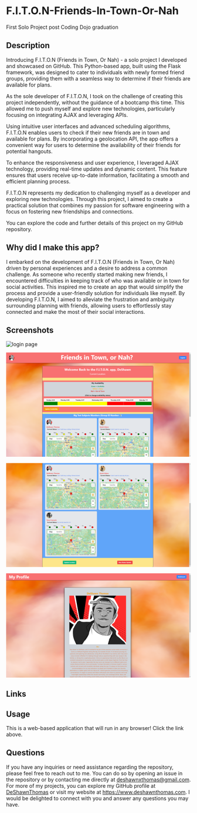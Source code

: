 # F.I.T.O.N-Friends-In-Town-Or-Nah
First Solo Project post Coding Dojo graduation

## Description 

Introducing F.I.T.O.N (Friends in Town, Or Nah) - a solo project I developed and showcased on GitHub. This Python-based app, built using the Flask framework, was designed to cater to individuals with newly formed friend groups, providing them with a seamless way to determine if their friends are available for plans.

As the sole developer of F.I.T.O.N, I took on the challenge of creating this project independently, without the guidance of a bootcamp this time. This allowed me to push myself and explore new technologies, particularly focusing on integrating AJAX and leveraging APIs.

Using intuitive user interfaces and advanced scheduling algorithms, F.I.T.O.N enables users to check if their new friends are in town and available for plans. By incorporating a geolocation API, the app offers a convenient way for users to determine the availability of their friends for potential hangouts.

To enhance the responsiveness and user experience, I leveraged AJAX technology, providing real-time updates and dynamic content. This feature ensures that users receive up-to-date information, facilitating a smooth and efficient planning process.

F.I.T.O.N represents my dedication to challenging myself as a developer and exploring new technologies. Through this project, I aimed to create a practical solution that combines my passion for software engineering with a focus on fostering new friendships and connections.

You can explore the code and further details of this project on my GitHub repository.

## Why did I make this app? 

I embarked on the development of F.I.T.O.N (Friends in Town, Or Nah) driven by personal experiences and a desire to address a common challenge. As someone who recently started making new friends, I encountered difficulties in keeping track of who was available or in town for social activities. This inspired me to create an app that would simplify the process and provide a user-friendly solution for individuals like myself. By developing F.I.T.O.N, I aimed to alleviate the frustration and ambiguity surrounding planning with friends, allowing users to effortlessly stay connected and make the most of their social interactions.

## Screenshots 
![login page](/flask_app/static/img/lfg-homescreen.PNG)

![dashboard](/flask_app/static/img/fiton-dash-1.png)

![dashboard cont.](/flask_app/static/img/fiton-dash-2.png)

![profile page](/flask_app/static/img/fiton-profile-1.png)

## Links 


## Usage

 This is a web-based application that will run in any browser! Click the link above.

## Questions 

If you have any inquiries or need assistance regarding the repository, please feel free to reach out to me. You can do so by opening an issue in the repository or by contacting me directly at deshawnxthomas@gmail.com. For more of my projects, you can explore my GitHub profile at [DeShawnThomas](https://github.com/DeShawnThomas) or visit my website at https://www.deshawnthomas.com. I would be delighted to connect with you and answer any questions you may have.
